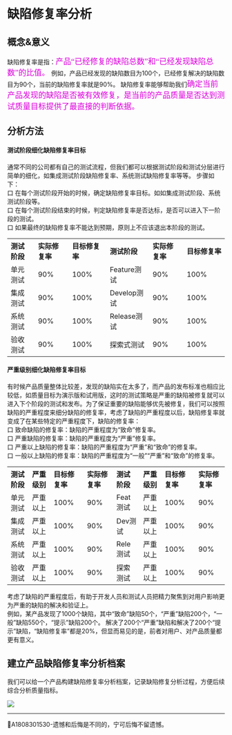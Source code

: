 # 缺陷修复率分析

## 概念&意义
缺陷修复率是指：<font color="#dd00dd" size="4" face="楷体">产品“已经修复的缺陷总数”和“已经发现缺陷总数”的比值。</font>
例如，产品已经发现的缺陷数目为100个，已经修复解决的缺陷数目为90个，当前的缺陷修复率就是90%。
缺陷修复率能够帮助我们<font color="#dd00dd" size="4" face="楷体">确定当前产品发现的缺陷是否被有效修复，是当前的产品质量是否达到测试质量目标提供了最直接的判断依据。</font>

## 分析方法

#### 测试阶段细化缺陷修复率目标

通常不同的公司都有自己的测试流程，但我们都可以根据测试阶段和测试分层进行简单的细化，如集成测试阶段缺陷修复率、系统测试缺陷修复率等等。
步骤如下：   
口  在每个测试阶段开始的时候，确定缺陷修复率目标。如如集成测试阶段、系统测试阶段等。   
口  在每个测试阶段结束的时候，判定缺陷修复率是否达标，是否可以进入下一阶段的测试。   
口  如果最终的缺陷修复率不能达到预期，原则上不应该退出本阶段的测试。
<table>
	<tr>
		<th width="160px" align="left">测试阶段</th>
		<th width="160px" align="left">实际修复率</th>
		<th width="160px" align="left">目标修复率</th>
		<th width="160px" align="left">测试阶段</th>
		<th width="160px" align="left">实际修复率</th>
		<th width="200px" align="left">目标修复率</th>
	</tr>
	<tr>
		<td >单元测试</td>
		<td>90%</td>
		<td>100%</td>
		<td >Feature测试</td>
		<td>90%</td>
		<td>100%</td>
	</tr>
	<tr>
		<td >集成测试</td>
		<td>90%</td>
		<td>100%</td>
		<td >Develop测试</td>
		<td>90%</td>
		<td>100%</td>
	</tr>
	<tr>
		<td >系统测试</td>
		<td>90%</td>
		<td>100%</td>
		<td >Release测试</td>
		<td>90%</td>
		<td>100%</td>
	</tr>
	<tr>
		<td >验收测试</td>
		<td>90%</td>
		<td>100%</td>
		<td >探索式测试</td>
		<td>90%</td>
		<td>100%</td>
	</tr>
</table>

#### 严重级别细化缺陷修复率目标

有时候产品质量整体比较差，发现的缺陷实在太多了，而产品的发布标准也相应比较低，如质量目标为演示版和试用版，这时的测试策略是严重的缺陷被修复就可以进入下个阶段的测试和发布。为了保证重要的缺陷能够优先被修复，我们可以按照缺陷的严重程度来细分缺陷的修复率，考虑了缺陷的严重程度以后，缺陷修复率就变成了在某些特定的严重程度下，缺陷的修复率：    
口  致命缺陷的修复率：缺陷的严重程度为“致命”修复率。   
口  严重缺陷的修复率：缺陷的严重程度为“严重”修复率。   
口  严重以上缺陷的修复率：缺陷的严重程度为“严重”和“致命”的修复率。  
口  一般以上缺陷的修复率：缺陷的严重程度为“一般”“严重”和“致命”的修复率。 
<table>
	<tr>
		<th width="120px" align="left">测试阶段</th>
		<th width="120px" align="left">严重级别</th>
		<th width="130px" align="left">目标修复率</th>
		<th width="130px" align="left">实际修复率</th>
		<th width="110px" align="left">测试阶段</th>
		<th width="120px" align="left">严重级别</th>
		<th width="135px" align="left">目标修复率</th>
		<th width="135px" align="left">实际修复率</th>
	</tr>
	<tr>
		<td>单元测试</td>
		<td>严重以上</td>
		<td>100%</td>
		<td>90%</td>
		<td >Feat测试</td>
		<td>严重以上</td>
		<td>100%</td>
		<td>90%</td>
	</tr>
	<tr>
		<td>集成测试</td>
		<td>严重以上</td>
		<td>100%</td>
		<td>90%</td>
		<td >Dev测试</td>
		<td>严重以上</td>
		<td>100%</td>
		<td>90%</td>
	</tr>
	<tr>
		<td>系统测试</td>
		<td>严重以上</td>
		<td>100%</td>
		<td>90%</td>
		<td >Rele测试</td>
		<td>严重以上</td>
		<td>100%</td>
		<td>90%</td>
	</tr>
	<tr>
		<td>验收测试</td>
		<td>严重以上</td>
		<td>100%</td>
		<td>90%</td>
		<td >探索测试</td>
		<td>严重以上</td>
		<td>100%</td>
		<td>90%</td>
	</tr>
</table>

考虑了缺陷的严重程度后，有助于开发人员和测试人员把精力聚焦到对用户影响更为严重的缺陷的解决和验证上。   
例如，某产品发现了1000个缺陷，其中“致命”缺陷50个，“严重”缺陷200个，“一般”缺陷550个，“提示”缺陷200个。
解决了200个“严重”缺陷和解决了200个“提示”缺陷，“缺陷修复率”都是20%，但显而易见的是，前者对用户、对产品质量都更有意义。

## 建立产品缺陷修复率分析档案

我们可以给一个产品构建缺陷修复率分析档案，记录缺陷修复分析过程，方便后续综合分析质量指标。

![](https://shen89s.github.io/resFiles/r3/产品缺陷修复率分析档案.jpg)



* * *
:bell:A1808301530-遗憾和后悔是不同的，宁可后悔不留遗憾。
